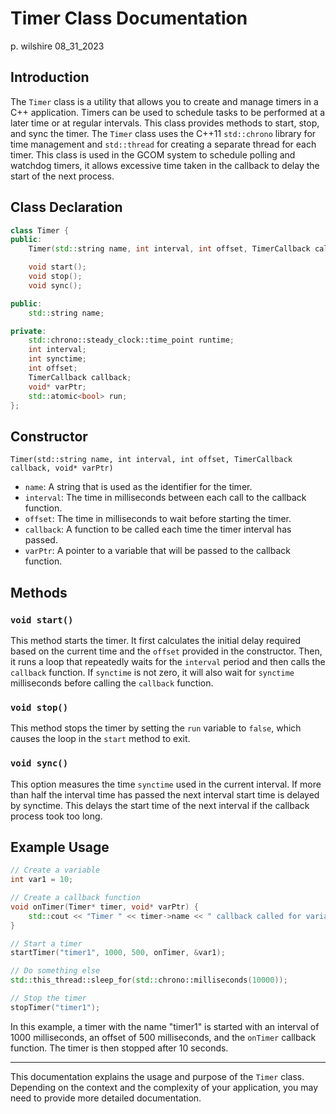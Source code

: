 
# Timer Class Documentation

p. wilshire
08_31_2023

## Introduction

The `Timer` class is a utility that allows you to create and manage timers in a C++ application. Timers can be used to schedule tasks to be performed at a later time or at regular intervals. This class provides methods to start, stop, and sync the timer. The `Timer` class uses the C++11 `std::chrono` library for time management and `std::thread` for creating a separate thread for each timer.
This class is used in the GCOM system to schedule polling and watchdog timers, it allows excessive time taken in the callback to delay the start of the next process.

## Class Declaration

```cpp
class Timer {
public:
    Timer(std::string name, int interval, int offset, TimerCallback callback, void* varPtr);

    void start();
    void stop();
    void sync();

public:
    std::string name;

private:
    std::chrono::steady_clock::time_point runtime;
    int interval;
    int synctime;
    int offset;
    TimerCallback callback;
    void* varPtr;
    std::atomic<bool> run;
};
```

## Constructor

`Timer(std::string name, int interval, int offset, TimerCallback callback, void* varPtr)`

- `name`: A string that is used as the identifier for the timer.
- `interval`: The time in milliseconds between each call to the callback function.
- `offset`: The time in milliseconds to wait before starting the timer.
- `callback`: A function to be called each time the timer interval has passed.
- `varPtr`: A pointer to a variable that will be passed to the callback function.

## Methods

### `void start()`

This method starts the timer. It first calculates the initial delay required based on the current time and the `offset` provided in the constructor. Then, it runs a loop that repeatedly waits for the `interval` period and then calls the `callback` function. If `synctime` is not zero, it will also wait for `synctime` milliseconds before calling the `callback` function.

### `void stop()`

This method stops the timer by setting the `run` variable to `false`, which causes the loop in the `start` method to exit.

### `void sync()`

This option measures the time `synctime` used in the current interval. If more than half the interval time has passed the next interval start time is delayed by synctime.
This delays the start time of the next interval if the callback process took too long.

## Example Usage

```cpp
// Create a variable
int var1 = 10;

// Create a callback function
void onTimer(Timer* timer, void* varPtr) {
    std::cout << "Timer " << timer->name << " callback called for variable at address: " << varPtr << std::endl;
}

// Start a timer
startTimer("timer1", 1000, 500, onTimer, &var1);

// Do something else
std::this_thread::sleep_for(std::chrono::milliseconds(10000));

// Stop the timer
stopTimer("timer1");
```

In this example, a timer with the name "timer1" is started with an interval of 1000 milliseconds, an offset of 500 milliseconds, and the `onTimer` callback function. The timer is then stopped after 10 seconds.

---

This documentation explains the usage and purpose of the `Timer` class. Depending on the context and the complexity of your application, you may need to provide more detailed documentation.